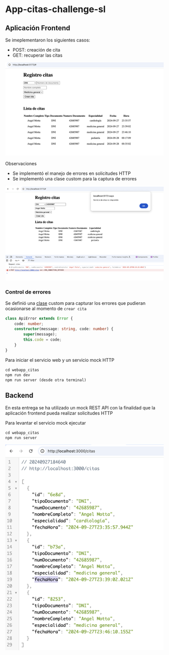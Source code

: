 # App-citas-challenge-sl

## Aplicación Frontend

Se imeplementaron los siguientes casos:

-   POST: creación de cita
-   GET: recuperar las citas

![WebApp](imgs/webapp_general.png)

Observaciones

-   Se implementó el manejo de errores en solicitudes HTTP
-   Se implementó una clase custom para la captura de errores

![ControlDeErrores](imgs/webapp_handle_errors.png)

### Control de errores

Se definió una [clase](https://github.com/angelmotta/app-citas-challenge-sl/blob/e49a603566089556453a639cc53bb653c741acdb/webapp_citas/src/components/RequestCitaForm.tsx#L2) custom para capturar los errores que pudieran ocasionarse al momento de `crear cita`

```ts
class ApiError extends Error {
    code: number;
    constructor(message: string, code: number) {
        super(message);
        this.code = code;
    }
}
```

Para iniciar el servicio web y un servicio mock HTTP

```
cd webapp_citas
npm run dev
npm run server (desde otra terminal)
```

## Backend

En esta entrega se ha utilizado un mock REST API con la finalidad que la aplicación frontend pueda realizar solicitudes HTTP

Para levantar el servicio mock ejecutar

```
cd webapp_citas
npm run server
```

![MockAPI](imgs/mock_API.png)
